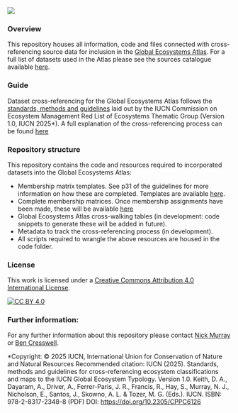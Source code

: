 ![](https://earthobservations.org/storage/app/resources/resize/400_0_0_0_auto/img_20e49191fd95e90e7a80d3f6e795558e.webp)

### Overview 
This repository houses all information, code and files connected with cross-referencing source data for inclusion in the [Global Ecosystems Atlas](https://globalecosystemsatlas.org/atlas). 
For a full list of datasets used in the Atlas please see the sources catalogue available [here](https://globalecosystemsatlas.org/data/sources-catalogue#tabs).

### Guide
Dataset cross-referencing for the Global Ecosystems Atlas follows the [standards, methods and guidelines](https://doi.org/10.2305/CPPC6126) laid out by the IUCN Commission on Ecosystem Management Red List of Ecosystems Thematic Group (Version 1.0, IUCN 2025*). 
A full explanation of the cross-referencing process can be found [here](https://portals.iucn.org/library/sites/library/files/documents/2025-026-En.pdf)

### Repository structure
This repository contains the code and resources required to incorporated datasets into the Global Ecosystems Atlas:

* Membership matrix templates. See p31 of the guidelines for more information on how these are completed. Templates are available [here](https://github.com/Global-Ecosystems-Atlas/cross-referencing/tree/main/tables/01-membership-matrix-templates).
* Complete membership matrices. Once membership assignments have been made, these will be available [here](https://github.com/Global-Ecosystems-Atlas/cross-referencing/tree/main/tables/02-membership-matrix-complete)
* Global Ecosystems Atlas cross-walking tables (in development: code snippets to generate these will be added in future).
* Metadata to track the cross-referencing process (in development).
* All scripts required to wrangle the above resources are housed in the code folder.


### License
This work is licensed under a
[Creative Commons Attribution 4.0 International License][cc-by].

[![CC BY 4.0][cc-by-image]][cc-by]

[cc-by]: http://creativecommons.org/licenses/by/4.0/
[cc-by-image]: https://i.creativecommons.org/l/by/4.0/88x31.png
[cc-by-shield]: https://img.shields.io/badge/License-CC%20BY%204.0-lightgrey.svg


### Further information:
For any further information about this repository please contact [Nick Murray](nicholas.murray@jcu.edu.au) or [Ben Cresswell](benjamin.cresswell@jcu.edu.au).


*Copyright: © 2025 IUCN, International Union for Conservation of Nature and Natural Resources
Recommended citation: IUCN (2025). Standards, methods and guidelines for cross-referencing ecosystem classifications and maps to the IUCN Global Ecosystem Typology. Version 1.0. Keith, D. A., Dayaram, A.,
Driver, A., Ferrer-Paris, J. R., Francis, R., Hay, S., Murray, N. J., Nicholson, E., Santos, J., Skowno, A. L. & Tozer, M. G. (Eds.). IUCN.
ISBN: 978-2-8317-2348-8 (PDF)
DOI: https://doi.org/10.2305/CPPC6126
